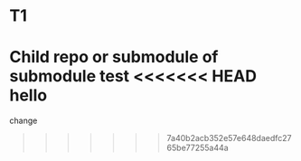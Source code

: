 # T1
Child repo or submodule of submodule test
<<<<<<< HEAD
hello
=======
change
>>>>>>> 7a40b2acb352e57e648daedfc2765be77255a44a
